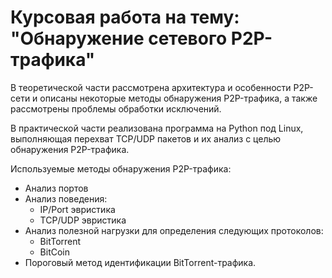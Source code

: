 # Курсовая работа на тему: "Обнаружение сетевого P2P-трафика"

В теоретической части рассмотрена архитектура и особенности P2P-сети и описаны некоторые методы обнаружения P2P-трафика, а также рассмотрены проблемы обработки исключений.

В практической части реализована программа на Python под Linux, выполняющая перехват TCP/UDP пакетов и их анализ с целью обнаружения P2P-трафика.

Используемые методы обнаружения P2P-трафика:
* Анализ портов
* Анализ поведения:
  * IP/Port эвристика
  * TCP/UDP эвристика
* Анализ полезной нагрузки для определения следующих протоколов:
  * BitTorrent
  * BitCoin
* Пороговый метод идентификации BitTorrent-трафика.
